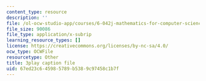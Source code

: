 ```yaml
---
content_type: resource
description: ''
file: /ol-ocw-studio-app/courses/6-042j-mathematics-for-computer-science-fall-2010/67ed23c645985789b5389c97458c1b7f_5RSMLgy06Ew.vtt
file_size: 90086
file_type: application/x-subrip
learning_resource_types: []
license: https://creativecommons.org/licenses/by-nc-sa/4.0/
ocw_type: OCWFile
resourcetype: Other
title: 3play caption file
uid: 67ed23c6-4598-5789-b538-9c97458c1b7f
---
```

